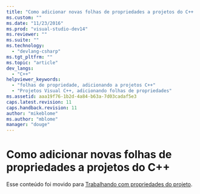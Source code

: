 ```yaml
---
title: "Como adicionar novas folhas de propriedades a projetos do C++ | Microsoft Docs"
ms.custom: ""
ms.date: "11/23/2016"
ms.prod: "visual-studio-dev14"
ms.reviewer: ""
ms.suite: ""
ms.technology: 
  - "devlang-csharp"
ms.tgt_pltfrm: ""
ms.topic: "article"
dev_langs: 
  - "C++"
helpviewer_keywords: 
  - "folhas de propriedade, adicionando a projetos C++"
  - "Projetos Visual C++, adicionando folhas de propriedades"
ms.assetid: aaa19f76-1b2d-4a84-b63a-7d03cadaf5e3
caps.latest.revision: 11
caps.handback.revision: 11
author: "mikeblome"
ms.author: "mblome"
manager: "douge"
---
```

# Como adicionar novas folhas de propriedades a projetos do C++
Esse conteúdo foi movido para [Trabalhando com propriedades do projeto](/visual-cpp/ide/working-with-project-properties).